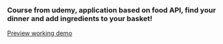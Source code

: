 ### Course from udemy, application based on food API, find your dinner and add ingredients to your basket!

<a href="https://konrad151.usermd.net/myprojects/forkify/index.html" target="_blank">Preview working demo</a>